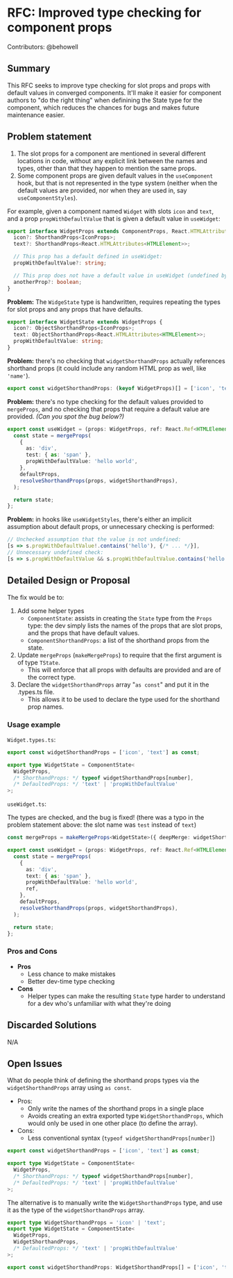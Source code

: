 # RFC: Improved type checking for component props

Contributors: @behowell

## Summary

This RFC seeks to improve type checking for slot props and props with default values in converged components. It'll make it easier for component authors to "do the right thing" when definining the State type for the component, which reduces the chances for bugs and makes future maintenance easier.

## Problem statement

1. The slot props for a component are mentioned in several different locations in code, without any explicit link between the names and types, other than that they happen to mention the same props.
2. Some component props are given default values in the `useComponent` hook, but that is not represented in the type system (neither when the default values are provided, nor when they are used in, say `useComponentStyles`).

For example, given a component named `Widget` with slots `icon` and `text`, and a prop `propWithDefaultValue` that is given a default value in `useWidget`:

```typescript
export interface WidgetProps extends ComponentProps, React.HTMLAttributes<HTMLElement> {
  icon?: ShorthandProps<IconProps>;
  text?: ShorthandProps<React.HTMLAttributes<HTMLElement>>;

  // This prop has a default defined in useWidget:
  propWithDefaultValue?: string;

  // This prop does not have a default value in useWidget (undefined by default)
  anotherProp?: boolean;
}
```

**Problem:** The `WidgeState` type is handwritten, requires repeating the types for slot props and any props that have defaults.

```typescript
export interface WidgetState extends WidgetProps {
  icon?: ObjectShorthandProps<IconProps>;
  text: ObjectShorthandProps<React.HTMLAttributes<HTMLElement>>;
  propWithDefaultValue: string;
}
```

**Problem:** there's no checking that `widgetShorthandProps` actually references shorthand props (it could include any random HTML prop as well, like `'name'`).

```typescript
export const widgetShorthandProps: (keyof WidgetProps)[] = ['icon', 'text'];
```

**Problem:** there's no type checking for the default values provided to `mergeProps`, and no checking that props that require a default value are provided. _(Can you spot the bug below?)_

```typescript
export const useWidget = (props: WidgetProps, ref: React.Ref<HTMLElement>, defaultProps?: WidgetProps): WidgetState => {
  const state = mergeProps(
    {
      as: 'div',
      test: { as: 'span' },
      propWithDefaultValue: 'hello world',
    },
    defaultProps,
    resolveShorthandProps(props, widgetShorthandProps),
  );

  return state;
};
```

**Problem:** in hooks like `useWidgetStyles`, there's either an implicit assumption about default props, or unnecessary checking is performed:

```typescript
// Unchecked assumption that the value is not undefined:
[s => s.propWithDefaultValue!.contains('hello'), {/* ... */}],
// Unnecessary undefined check:
[s => s.propWithDefaultValue && s.propWithDefaultValue.contains('hello'), {/* ... */}],
```

## Detailed Design or Proposal

The fix would be to:

1. Add some helper types
   - `ComponentState`: assists in creating the `State` type from the `Props` type: the dev simply lists the names of the props that are slot props, and the props that have default values.
   - `ComponentShorthandProps`: a list of the shorthand props from the state.
2. Update `mergeProps` (`makeMergeProps`) to require that the first argument is of type `TState`.
   - This will enforce that all props with defaults are provided and are of the correct type.
3. Declare the `widgetShorthandProps` array "`as const`" and put it in the .types.ts file.
   - This allows it to be used to declare the type used for the shorthand prop names.

### Usage example

`Widget.types.ts`:

```typescript
export const widgetShorthandProps = ['icon', 'text'] as const;

export type WidgetState = ComponentState<
  WidgetProps,
  /* ShorthandProps: */ typeof widgetShorthandProps[number],
  /* DefaultedProps: */ 'text' | 'propWithDefaultValue'
>;
```

`useWidget.ts`:

The types are checked, and the bug is fixed! (there was a typo in the problem statement above: the slot name was `test` instead of `text`)

```typescript
const mergeProps = makeMergeProps<WidgetState>({ deepMerge: widgetShorthandProps });

export const useWidget = (props: WidgetProps, ref: React.Ref<HTMLElement>, defaultProps?: WidgetProps): WidgetState => {
  const state = mergeProps(
    {
      as: 'div',
      text: { as: 'span' },
      propWithDefaultValue: 'hello world',
      ref,
    },
    defaultProps,
    resolveShorthandProps(props, widgetShorthandProps),
  );

  return state;
};
```

### Pros and Cons

- **Pros**
  - Less chance to make mistakes
  - Better dev-time type checking
- **Cons**
  - Helper types can make the resulting `State` type harder to understand for a dev who's unfamiliar with what they're doing

## Discarded Solutions

N/A

## Open Issues

What do people think of defining the shorthand props types via the `widgetShorthandProps` array using `as const`.

- Pros:
  - Only write the names of the shorthand props in a single place
  - Avoids creating an extra exported type `WidgetShorthandProps`, which would only be used in one other place (to define the array).
- Cons:
  - Less conventional syntax (`typeof widgetShorthandProps[number]`)

```typescript
export const widgetShorthandProps = ['icon', 'text'] as const;

export type WidgetState = ComponentState<
  WidgetProps,
  /* ShorthandProps: */ typeof widgetShorthandProps[number],
  /* DefaultedProps: */ 'text' | 'propWithDefaultValue'
>;
```

The alternative is to manually write the `WidgetShorthandProps` type, and use it as the type of the `widgetShorthandProps` array.

```typescript
export type WidgetShorthandProps = 'icon' | 'text';
export type WidgetState = ComponentState<
  WidgetProps,
  WidgetShorthandProps,
  /* DefaultedProps: */ 'text' | 'propWithDefaultValue'
>;

export const widgetShorthandProps: WidgetShorthandProps[] = ['icon', 'text'];
```
